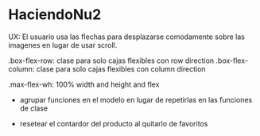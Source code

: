 # HaciendoNu2



UX: El usuario usa las flechas para desplazarse comodamente sobre las imagenes en lugar de usar scroll.
 
.box-flex-row: clase para solo cajas flexibles con row direction
.box-flex-column: clase para solo cajas flexibles con column direction

.max-flex-wh: 100% width and height and flex 


- agrupar funciones en el modelo en lugar de repetirlas en las funciones de clase

- resetear el contardor del producto al quitarlo de favoritos